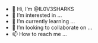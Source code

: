 - 👋 Hi, I’m @IL0V3SHARKS
- 👀 I’m interested in ...
- 🌱 I’m currently learning ...
- 💞️ I’m looking to collaborate on ...
- 📫 How to reach me ...

<!---
IL0V3SHARKS/IL0V3SHARKS is a ✨ special ✨ repository because its `README.md` (this file) appears on your GitHub profile.
You can click the Preview link to take a look at your changes.
--->
